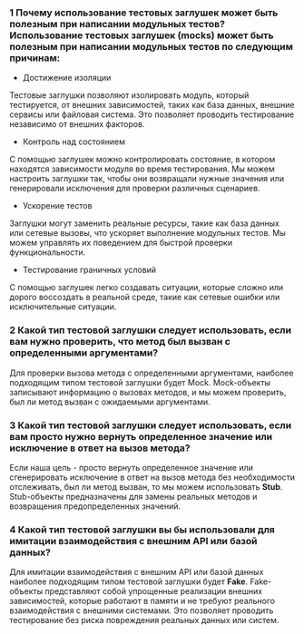 ### 1 Почему использование тестовых заглушек может быть полезным при написании модульных тестов? Использование тестовых заглушек (mocks) может быть полезным при написании модульных тестов по следующим причинам:
- Достижение изоляции

Тестовые заглушки позволяют изолировать модуль, который тестируется, от внешних зависимостей, таких как база данных, внешние сервисы или файловая система. Это позволяет проводить тестирование независимо от внешних факторов.

- Контроль над состоянием

С помощью заглушек можно контролировать состояние, в котором находятся зависимости модуля во время тестирования. Мы можем настроить заглушки так, чтобы они возвращали нужные значения или генерировали исключения для проверки различных сценариев.

- Ускорение тестов

Заглушки могут заменить реальные ресурсы, такие как база данных или сетевые вызовы, что ускоряет выполнение модульных тестов. Мы можем управлять их поведением для быстрой проверки функциональности.

- Тестирование граничных условий

С помощью заглушек легко создавать ситуации, которые сложно или дорого воссоздать в реальной среде, такие как сетевые ошибки или исключительные ситуации.

### 2 Какой тип тестовой заглушки следует использовать, если вам нужно проверить, что метод был вызван с определенными аргументами?
Для проверки вызова метода с определенными аргументами, наиболее подходящим типом тестовой заглушки будет Mock. Mock-объекты записывают информацию о вызовах методов, и мы можем проверить, был ли метод вызван с ожидаемыми аргументами.

### 3 Какой тип тестовой заглушки следует использовать, если вам просто нужно вернуть определенное значение или исключение в ответ на вызов метода?
Если наша цель - просто вернуть определенное значение или сгенерировать исключение в ответ на вызов метода без необходимости отслеживать, был ли метод вызван, то мы можем использовать **Stub**. Stub-объекты предназначены для замены реальных методов и возвращения предопределенных значений.

### 4 Какой тип тестовой заглушки вы бы использовали для имитации взаимодействия с внешним API или базой данных?
Для имитации взаимодействия с внешним API или базой данных наиболее подходящим типом тестовой заглушки будет **Fake**. Fake-объекты представляют собой упрощенные реализации внешних зависимостей, которые работают в памяти и не требуют реального взаимодействия с внешними системами. Это позволяет проводить тестирование без риска повреждения реальных данных или систем.

